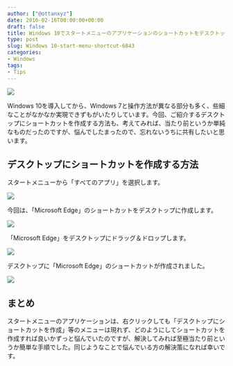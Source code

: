 ```yaml
---
author: ["@ottanxyz"]
date: 2016-02-16T00:00:00+00:00
draft: false
title: Windows 10でスタートメニューのアプリケーションのショートカットをデスクトップに作成する方法
type: post
slug: Windows 10-start-menu-shortcut-6843
categories:
- Windows
tags:
- Tips
---
```


![](/uploads/2016/02/160216-56c3174321090.jpg)






Windows 10を導入してから、Windows 7と操作方法が異なる部分も多く、些細なことがなかなか実現できずもがいたりしています。今回、ご紹介するデスクトップにショートカットを作成する方法も、考えてみれば、当たり前というか単純なものだったのですが、悩んでしたまったので、忘れないうちに共有したいと思います。





## デスクトップにショートカットを作成する方法





スタートメニューから「すべてのアプリ」を選択します。





![](/uploads/2016/02/160216-56c31744c26aa.png)






今回は、「Microsoft Edge」のショートカットをデスクトップに作成します。





![](/uploads/2016/02/160216-56c31753b5861.png)






「Microsoft Edge」をデスクトップにドラッグ＆ドロップします。





![](/uploads/2016/02/160216-56c317632f0ce.png)






デスクトップに「Microsoft Edge」のショートカットが作成されました。





![](/uploads/2016/02/160216-56c31772998b0.png)






## まとめ





スタートメニューのアプリケーションは、右クリックしても「デスクトップにショートカットを作成」等のメニューは現れず、どのようにしてショートカットを作成すれば良いかずっと悩んでいたのですが、解決してみれば至極当たり前というか簡単な手順でした。同じようなことで悩んでいる方の解決策になれば幸いです。
